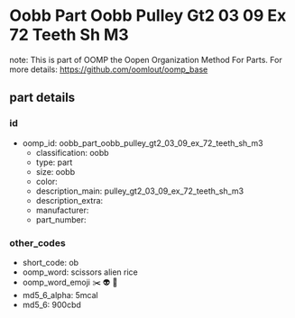# Oobb Part Oobb Pulley Gt2 03 09 Ex 72 Teeth Sh M3  

note: This is part of OOMP the Oopen Organization Method For Parts. For more details: https://github.com/oomlout/oomp_base

##  part details





### id
* oomp_id: oobb_part_oobb_pulley_gt2_03_09_ex_72_teeth_sh_m3
  * classification: oobb
  * type: part
  * size: oobb
  * color: 
  * description_main: pulley_gt2_03_09_ex_72_teeth_sh_m3
  * description_extra: 
  * manufacturer: 
  * part_number: 

### other_codes
* short_code: ob
* oomp_word: scissors alien rice
* oomp_word_emoji :scissors: :alien: :rice:
* md5_6_alpha: 5mcal
* md5_6: 900cbd